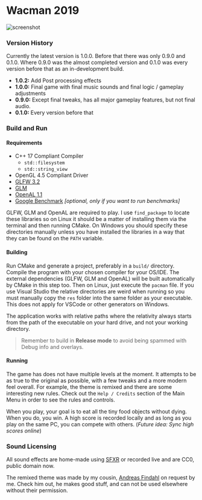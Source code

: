 # Wacman 2019
 
 ![screenshot](https://i.imgur.com/mrMDEoR.png)
 
### Version History

Currently the latest version is 1.0.0. Before that there was only 0.9.0 and 0.1.0. Where 0.9.0 was the almost completed version and 0.1.0 was every version before that as an in-development build.

 * **1.0.2:** Add Post processing effects
 * **1.0.0:** Final game with final music sounds and final logic / gameplay adjustments
 * **0.9.0:** Except final tweaks, has all major gameplay features, but not final audio.
 * **0.1.0:** Every version before that

### Build and Run

#### Requirements
 * C++ 17 Compliant Compiler
     * `std::filesystem`
     * `std::string_view`
 * OpenGL 4.5 Compliant Driver
 * [GLFW 3.2](http://glfw.org/)
 * [GLM](https://glm.g-truc.net/0.9.9/index.html)
 * [OpenAL 1.1](https://www.openal.org/)
 * [Google Benchmark](https://github.com/google/benchmark) *[optional, only if you want to run benchmarks]*

GLFW, GLM and OpenAL are required to play. I use `find_package` to locate these libraries so on Linux it should be a matter of installing them via the terminal and then running CMake. On Windows you should specify these directories manually unless you have installed the libraries in a way that they can be found on the `PATH` variable.

#### Building

Run CMake and generate a project, preferably in a `build/` directory. Compile the program with your chosen compiler for your OS/IDE. The external dependencies (GLFW, GLM and OpenAL) will be built automatically by CMake in this step too. Then on Linux, just execute the `pacman` file. If you use Visual Studio the relative directories are weird when running so you must manually copy the `res` folder into the same folder as your executable. This does not apply for VSCode or other generators on Windows.

The application works with relative paths where the relativity always starts from the path of the executable on your hard drive, and not your working directory.

> Remember to build in **Release mode** to avoid being spammed with Debug info and overlays.


#### Running

The game has does not have multiple levels at the moment. It attempts to be as true to the original as possible, with a few tweaks and a more modern feel overall. For example, the theme is remixed and there are some interesting new rules. Check out the `Help / Credits` section of the Main Menu in order to see the rules and controls.

When you play, your goal is to eat all the tiny food objects without dying. When you do, you win. A high score is recorded locally and as long as you play on the same PC, you can compete with others. (*Future idea: Sync high scores online*)

### Sound Licensing
All sound effects are home-made using [SFXR](http://www.drpetter.se/project_sfxr.html) or recorded live and are CC0, public domain now.

The remixed theme was made by my cousin, [Andreas Findahl](https://soundcloud.com/andreasfindahl) on request by me. Check him out, he makes good stuff, and can not be used elsewhere without their permission.
